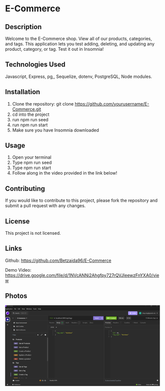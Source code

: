# E-Commerce

## Description
Welcome to the E-Commerce shop. View all of our products, categories, and tags. This application lets you test adding, deleting, and updating any product, category, or tag. Test it out in Insomnia!

## Technologies Used
Javascript, Express, pg,, Sequelize, dotenv, PostgreSQL, Node modules.

## Installation
1. Clone the repository: git clone https://github.com/yourusername/E-Commerce.git
2. cd into the project
3. run npm run seed
4. run npm run start
5. Make sure you have Insomnia downloaded

## Usage
1. Open your terminal
2. Type npm run seed
3. Type npm run start
4. Follow along in the video provided in the link below!

## Contributing
If you would like to contribute to this project, please fork the repository and submit a pull request with any changes.

## License
This project is not licensed.

## Links
Github: https://github.com/Betzaida96/E-Commerce

Demo Video: https://drive.google.com/file/d/1NVcANNi2Ahgfpy727rQVJIeewzFnYXA0/view

## Photos
![E-Commerce Insomnia View](image.png)